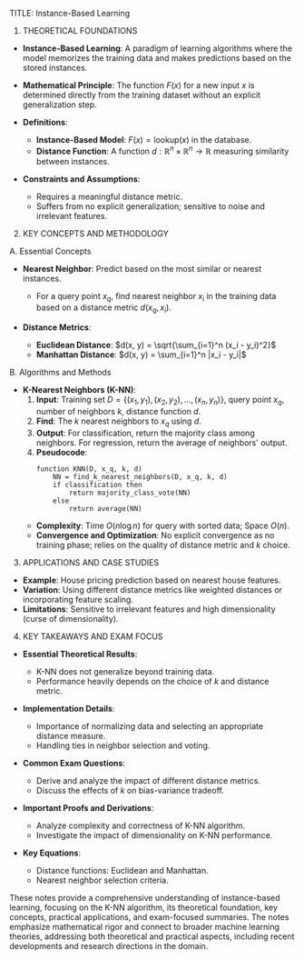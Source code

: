 TITLE: Instance-Based Learning

1. THEORETICAL FOUNDATIONS

- **Instance-Based Learning**: A paradigm of learning algorithms where the model memorizes the training data and makes predictions based on the stored instances.

- **Mathematical Principle**: The function $F(x)$ for a new input $x$ is determined directly from the training dataset without an explicit generalization step.

- **Definitions**:
  - **Instance-Based Model**: $F(x) = \text{lookup}(x)$ in the database.
  - **Distance Function**: A function $d: \mathbb{R}^n \times \mathbb{R}^n \to \mathbb{R}$ measuring similarity between instances.

- **Constraints and Assumptions**:
  - Requires a meaningful distance metric.
  - Suffers from no explicit generalization; sensitive to noise and irrelevant features.

2. KEY CONCEPTS AND METHODOLOGY

A. Essential Concepts
- **Nearest Neighbor**: Predict based on the most similar or nearest instances.
  - For a query point $x_q$, find nearest neighbor $x_i$ in the training data based on a distance metric $d(x_q, x_i)$.

- **Distance Metrics**:
  - **Euclidean Distance**: $d(x, y) = \sqrt{\sum_{i=1}^n (x_i - y_i)^2}$
  - **Manhattan Distance**: $d(x, y) = \sum_{i=1}^n |x_i - y_i|$

B. Algorithms and Methods
- **K-Nearest Neighbors (K-NN)**:
  1. **Input**: Training set $D = \{(x_1, y_1), (x_2, y_2), \ldots, (x_n, y_n)\}$, query point $x_q$, number of neighbors $k$, distance function $d$.
  2. **Find**: The $k$ nearest neighbors to $x_q$ using $d$.
  3. **Output**: For classification, return the majority class among neighbors. For regression, return the average of neighbors' output.
  4. **Pseudocode**:
     ```
     function KNN(D, x_q, k, d)
         NN = find_k_nearest_neighbors(D, x_q, k, d)
         if classification then
             return majority_class_vote(NN)
         else
             return average(NN)
     ```
  - **Complexity**: Time $O(n \log n)$ for query with sorted data; Space $O(n)$.
  - **Convergence and Optimization**: No explicit convergence as no training phase; relies on the quality of distance metric and $k$ choice.

3. APPLICATIONS AND CASE STUDIES
- **Example**: House pricing prediction based on nearest house features.
- **Variation**: Using different distance metrics like weighted distances or incorporating feature scaling.
- **Limitations**: Sensitive to irrelevant features and high dimensionality (curse of dimensionality).

4. KEY TAKEAWAYS AND EXAM FOCUS
- **Essential Theoretical Results**:
  - K-NN does not generalize beyond training data.
  - Performance heavily depends on the choice of $k$ and distance metric.
  
- **Implementation Details**:
  - Importance of normalizing data and selecting an appropriate distance measure.
  - Handling ties in neighbor selection and voting.

- **Common Exam Questions**:
  - Derive and analyze the impact of different distance metrics.
  - Discuss the effects of $k$ on bias-variance tradeoff.

- **Important Proofs and Derivations**:
  - Analyze complexity and correctness of K-NN algorithm.
  - Investigate the impact of dimensionality on K-NN performance.

- **Key Equations**:
  - Distance functions: Euclidean and Manhattan.
  - Nearest neighbor selection criteria.

These notes provide a comprehensive understanding of instance-based learning, focusing on the K-NN algorithm, its theoretical foundation, key concepts, practical applications, and exam-focused summaries. The notes emphasize mathematical rigor and connect to broader machine learning theories, addressing both theoretical and practical aspects, including recent developments and research directions in the domain.